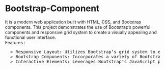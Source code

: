 # Bootstrap-Component
It is a modern web application built with HTML, CSS, and Bootstrap components. This project demonstrates the use of Bootstrap’s powerful components and responsive grid system to create a visually appealing and functional user interface.
<br>
Features : <br>
<pre>
  > Responsive Layout: Utilizes Bootstrap’s grid system to ensure a fluid and adaptable design that looks great on all devices.
  > Bootstrap Components: Incorporates a variety of Bootstrap components, such as navigation bars, cards, modals, and buttons, to enhance the user experience.
  > Interactive Elements: Leverages Bootstrap’s JavaScript plugins for interactive features like carousels, navbars, and more.
</pre>
